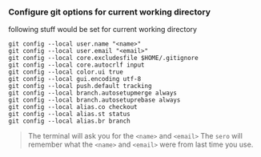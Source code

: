 ### Configure git options for current working directory ###

following stuff would be set for current working directory

```shell
git config --local user.name "<name>"
git config --local user.email "<email>"
git config --local core.excludesfile $HOME/.gitignore
git config --local core.autocrlf input
git config --local color.ui true
git config --local gui.encoding utf-8
git config --local push.default tracking
git config --local branch.autosetupmerge always
git config --local branch.autosetuprebase always
git config --local alias.co checkout
git config --local alias.st status
git config --local alias.br branch
```

> The terminal will ask you for the `<name>` and `<email>`
> The `sero` will remember what the `<name>` and `<email>` were from last time you use.
